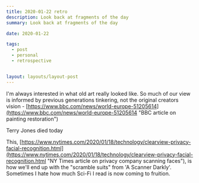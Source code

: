 ```yaml
---
title: 2020-01-22 retro
description: Look back at fragments of the day
summary: Look back at fragments of the day

date: 2020-01-22

tags:
  - post
  - personal
  - retrospective


layout: layouts/layout-post
---
```

I'm always interested in what old art really looked like. So much of our view is informed by previous generations tinkering, not the original creators vision - [https://www.bbc.com/news/world-europe-51205614](https://www.bbc.com/news/world-europe-51205614 "BBC article on painting restoration")

Terry Jones died today

This, [https://www.nytimes.com/2020/01/18/technology/clearview-privacy-facial-recognition.html](https://www.nytimes.com/2020/01/18/technology/clearview-privacy-facial-recognition.html "NY Times article on privacy company scanning faces"), is how we'll end up with the "scramble suits" from 'A Scanner Darkly'. Sometimes I hate how much Sci-Fi I read is now coming to fruition.